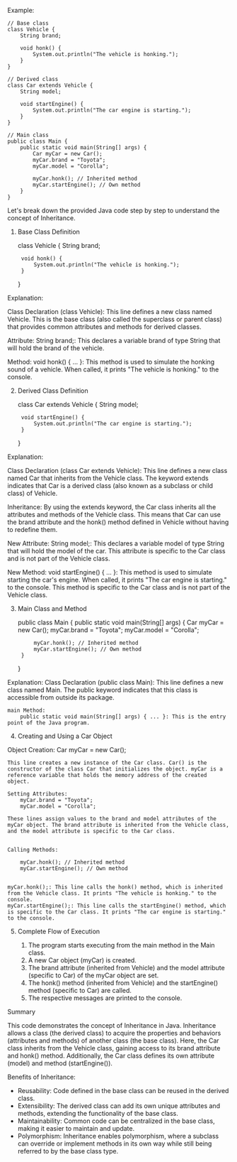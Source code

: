 Example:

    // Base class
    class Vehicle {
        String brand;
        
        void honk() {
            System.out.println("The vehicle is honking.");
        }
    }

    // Derived class
    class Car extends Vehicle {
        String model;
        
        void startEngine() {
            System.out.println("The car engine is starting.");
        }
    }

    // Main class
    public class Main {
        public static void main(String[] args) {
            Car myCar = new Car();
            myCar.brand = "Toyota";
            myCar.model = "Corolla";
            
            myCar.honk(); // Inherited method
            myCar.startEngine(); // Own method
        }
    }



Let's break down the provided Java code step by step to understand the concept of Inheritance.

1. Base Class Definition

    class Vehicle {
        String brand;
        
        void honk() {
            System.out.println("The vehicle is honking.");
        }
    }


Explanation:

Class Declaration (class Vehicle): This line defines a new class named Vehicle. This is the base class (also called the superclass or parent class) that provides common attributes and methods for derived classes.

Attribute:
    String brand;: This declares a variable brand of type String that will hold the brand of the vehicle.

Method:
    void honk() { ... }: This method is used to simulate the honking sound of a vehicle. When called, it prints "The vehicle is honking." to the console.


2. Derived Class Definition

    class Car extends Vehicle {
        String model;
        
        void startEngine() {
            System.out.println("The car engine is starting.");
        }
    }

Explanation:

Class Declaration (class Car extends Vehicle): This line defines a new class named Car that inherits from the Vehicle class. The keyword extends indicates that Car is a derived class (also known as a subclass or child class) of Vehicle.

Inheritance:
    By using the extends keyword, the Car class inherits all the attributes and methods of the Vehicle class. This means that Car can use the brand attribute and the honk() method defined in Vehicle without having to redefine them.

New Attribute:
    String model;: This declares a variable model of type String that will hold the model of the car. This attribute is specific to the Car class and is not part of the Vehicle class.

New Method:
    void startEngine() { ... }: This method is used to simulate starting the car's engine. When called, it prints "The car engine is starting." to the console. This method is specific to the Car class and is not part of the Vehicle class.


3. Main Class and Method

    public class Main {
        public static void main(String[] args) {
            Car myCar = new Car();
            myCar.brand = "Toyota";
            myCar.model = "Corolla";
            
            myCar.honk(); // Inherited method
            myCar.startEngine(); // Own method
        }
    }


Explanation:
    Class Declaration (public class Main): This line defines a new class named Main. The public keyword indicates that this class is accessible from outside its package.

    main Method:
        public static void main(String[] args) { ... }: This is the entry point of the Java program.


4. Creating and Using a Car Object

Object Creation:
    Car myCar = new Car();

    This line creates a new instance of the Car class. Car() is the constructor of the class Car that initializes the object. myCar is a reference variable that holds the memory address of the created object.

    Setting Attributes:
        myCar.brand = "Toyota";
        myCar.model = "Corolla";

    These lines assign values to the brand and model attributes of the myCar object. The brand attribute is inherited from the Vehicle class, and the model attribute is specific to the Car class.


    Calling Methods:

        myCar.honk(); // Inherited method
        myCar.startEngine(); // Own method


    myCar.honk();: This line calls the honk() method, which is inherited from the Vehicle class. It prints "The vehicle is honking." to the console.
    myCar.startEngine();: This line calls the startEngine() method, which is specific to the Car class. It prints "The car engine is starting." to the console.


5. Complete Flow of Execution

    1.  The program starts executing from the main method in the Main class.
    2.  A new Car object (myCar) is created.
    3.  The brand attribute (inherited from Vehicle) and the model attribute (specific to Car) of the myCar object are set.
    4.  The honk() method (inherited from Vehicle) and the startEngine() method (specific to Car) are called.
    5.  The respective messages are printed to the console.

Summary

This code demonstrates the concept of Inheritance in Java. Inheritance allows a class (the derived class) to acquire the properties and behaviors (attributes and methods) of another class (the base class). Here, the Car class inherits from the Vehicle class, gaining access to its brand attribute and honk() method. Additionally, the Car class defines its own attribute (model) and method (startEngine()).

Benefits of Inheritance:
-   Reusability: Code defined in the base class can be reused in the derived class.
-   Extensibility: The derived class can add its own unique attributes and methods, extending the functionality of the base class.
-   Maintainability: Common code can be centralized in the base class, making it easier to maintain and update.
-   Polymorphism: Inheritance enables polymorphism, where a subclass can override or implement methods in its own way while still being referred to by the base class type.